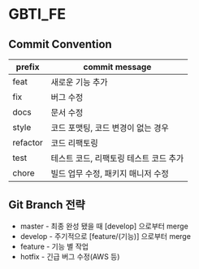 # GBTI_FE

## Commit Convention
|prefix|commit message|
|------|--------------|
|feat|새로운 기능 추가|
|fix|버그 수정|
|docs|문서 수정|
|style|코드 포맷팅, 코드 변경이 없는 경우|
|refactor|코드 리팩토링|
|test|테스트 코드, 리팩토링 테스트 코드 추가|
|chore|빌드 업무 수정, 패키지 매니저 수정|

## **Git Branch 전략**

- master - 최종 완성 됐을 때 [develop] 으로부터 merge
- develop - 주기적으로 [feature/(기능)] 으로부터 merge
- feature - 기능 별 작업
- hotfix - 긴급 버그 수정(AWS 등)
